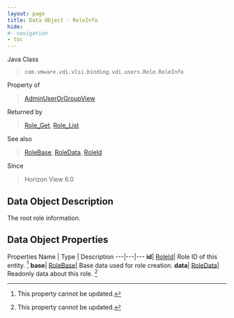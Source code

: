 ```yaml
---
layout: page
title: Data Object - RoleInfo
hide:
#- navigation
- toc
---
```






Java Class
> `com.vmware.vdi.vlsi.binding.vdi.users.Role.RoleInfo`

Property of
> [AdminUserOrGroupView](vdi.users.AdminUserOrGroup.AdminUserOrGroupView.md#field_detail)

Returned by
> [Role_Get](vdi.users.Role.md#get), [Role_List](vdi.users.Role.md#list)

See also
> [RoleBase](vdi.users.Role.RoleBase.md), [RoleData](vdi.users.Role.RoleData.md), [RoleId](vdi.entity.RoleId.md)

Since
> Horizon View 6.0


## Data Object Description

The root role information.

## Data Object Properties
Properties
Name |  Type |  Description
---|---|---
**id**| [RoleId](vdi.entity.RoleId.md)|  Role ID of this entity. [^2]
**base**| [RoleBase](vdi.users.Role.RoleBase.md)|  Base data used for role creation.
**data**| [RoleData](vdi.users.Role.RoleData.md)|  Readonly data about this role. [^2]


 


[^2]: This property cannot be updated.